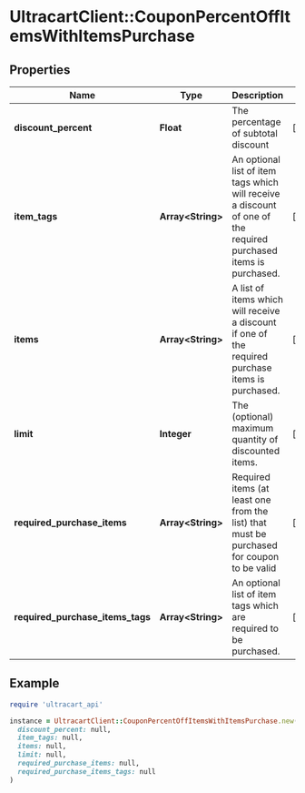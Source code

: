 # UltracartClient::CouponPercentOffItemsWithItemsPurchase

## Properties

| Name | Type | Description | Notes |
| ---- | ---- | ----------- | ----- |
| **discount_percent** | **Float** | The percentage of subtotal discount | [optional] |
| **item_tags** | **Array&lt;String&gt;** | An optional list of item tags which will receive a discount of one of the required purchased items is purchased. | [optional] |
| **items** | **Array&lt;String&gt;** | A list of items which will receive a discount if one of the required purchase items is purchased. | [optional] |
| **limit** | **Integer** | The (optional) maximum quantity of discounted items. | [optional] |
| **required_purchase_items** | **Array&lt;String&gt;** | Required items (at least one from the list) that must be purchased for coupon to be valid | [optional] |
| **required_purchase_items_tags** | **Array&lt;String&gt;** | An optional list of item tags which are required to be purchased. | [optional] |

## Example

```ruby
require 'ultracart_api'

instance = UltracartClient::CouponPercentOffItemsWithItemsPurchase.new(
  discount_percent: null,
  item_tags: null,
  items: null,
  limit: null,
  required_purchase_items: null,
  required_purchase_items_tags: null
)
```

